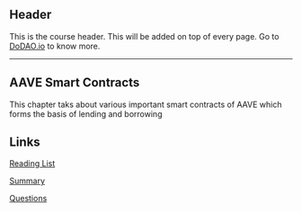 ## Header
This is the course header. This will be added on top of every page. Go to [DoDAO.io](https://www.dodao.io) to know more.

---

## AAVE Smart Contracts
 
This chapter taks about various important smart contracts of AAVE which forms the basis of lending and borrowing


## Links
[Reading List](./../../generated/readings/aave-smart-contracts.md)

[Summary](./../../generated/summaries/aave-smart-contracts.md)

[Questions](./../../generated/questions/aave-smart-contracts.md)